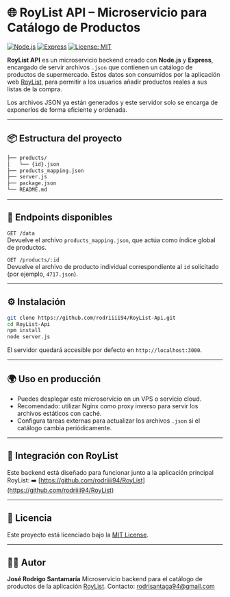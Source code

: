 # 🌐 RoyList API – Microservicio para Catálogo de Productos

[![Node.js](https://img.shields.io/badge/Node.js-18.x-green)](https://nodejs.org)
[![Express](https://img.shields.io/badge/Express.js-Backend-lightgrey)](https://expressjs.com)
[![License: MIT](https://img.shields.io/badge/License-MIT-yellow.svg)](LICENSE)

**RoyList API** es un microservicio backend creado con **Node.js** y **Express**, encargado de servir archivos `.json` que contienen un catálogo de productos de supermercado. Estos datos son consumidos por la aplicación web [RoyList](https://github.com/rodriiii94/RoyList), para permitir a los usuarios añadir productos reales a sus listas de la compra.

Los archivos JSON ya están generados y este servidor solo se encarga de exponerlos de forma eficiente y ordenada.

---

## 📦 Estructura del proyecto

```bash
├── products/
│   └── {id}.json
├── products_mapping.json     
├── server.js                 
├── package.json
└── README.md
```

---

## 🚀 Endpoints disponibles

`GET /data`  
Devuelve el archivo `products_mapping.json`, que actúa como índice global de productos.

`GET /products/:id`  
Devuelve el archivo de producto individual correspondiente al `id` solicitado (por ejemplo, `4717.json`).

---

## ⚙️ Instalación

```bash
git clone https://github.com/rodriiii94/RoyList-Api.git
cd RoyList-Api
npm install
node server.js
```

El servidor quedará accesible por defecto en `http://localhost:3000`.

---

## 🌍 Uso en producción

* Puedes desplegar este microservicio en un VPS o servicio cloud.
* Recomendado: utilizar Nginx como proxy inverso para servir los archivos estáticos con caché.
* Configura tareas externas para actualizar los archivos `.json` si el catálogo cambia periódicamente.

---

## 🧩 Integración con RoyList

Este backend está diseñado para funcionar junto a la aplicación principal RoyList:
➡️ [https://github.com/rodriiii94/RoyList](https://github.com/rodriiii94/RoyList)

---

## 📄 Licencia

Este proyecto está licenciado bajo la [MIT License](LICENSE).

---

## 👨‍💻 Autor

**José Rodrigo Santamaría**
Microservicio backend para el catálogo de productos de la aplicación [RoyList](https://github.com/rodriiii94/RoyList).
Contacto: [rodrisantaga94@gmail.com](mailto:rodrisantaga94@gmail.com)
